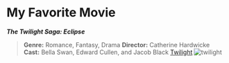 # My Favorite Movie
***The Twilight Saga: Eclipse***
> **Genre:** Romance, Fantasy, Drama
> **Director:** Catherine Hardwicke
> **Cast:** Bella Swan, Edward Cullen, and Jacob Black
[Twilight](https://www.youtube.com/watch?v=kX2DKZcDM-o)
![twilight](twilight.jpg)
